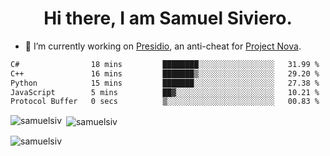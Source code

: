 <h1 align="center">Hi there, I am Samuel Siviero.</h1>

- 🔭 I’m currently working on [Presidio](https://presidio.ac), an anti-cheat for [Project Nova](https://discord.gg/novafn).

<!--START_SECTION:waka-->

```txt
C#                18 mins         ████████░░░░░░░░░░░░░░░░░   31.99 %
C++               16 mins         ███████▒░░░░░░░░░░░░░░░░░   29.20 %
Python            15 mins         ███████░░░░░░░░░░░░░░░░░░   27.38 %
JavaScript        5 mins          ██▓░░░░░░░░░░░░░░░░░░░░░░   10.21 %
Protocol Buffer   0 secs          ▒░░░░░░░░░░░░░░░░░░░░░░░░   00.83 %
```

<!--END_SECTION:waka-->

<p><img align="left" src="https://github-readme-stats.vercel.app/api/top-langs?username=samuelsiv&show_icons=true&locale=en&layout=compact&theme=radical" alt="samuelsiv" /></p>

<p>&nbsp;<img align="center" src="https://github-readme-stats.vercel.app/api?username=samuelsiv&show_icons=true&locale=en&theme=radical" alt="samuelsiv" /></p>
<p align="left"> <img src="https://komarev.com/ghpvc/?username=samuelsiv&label=Profile%20views&color=0e75b6&style=flat" alt="samuelsiv" /> </p>
